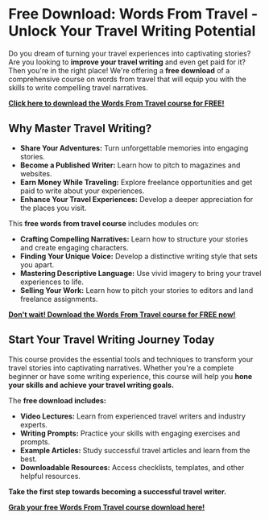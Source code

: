 # Free Download: Words From Travel - Unlock Your Travel Writing Potential

Do you dream of turning your travel experiences into captivating stories? Are you looking to **improve your travel writing** and even get paid for it? Then you're in the right place! We're offering a **free download** of a comprehensive course on words from travel that will equip you with the skills to write compelling travel narratives.

[**Click here to download the Words From Travel course for FREE!**](https://udemywork.com/words-from-travel)

## Why Master Travel Writing?

*   **Share Your Adventures:** Turn unforgettable memories into engaging stories.
*   **Become a Published Writer:** Learn how to pitch to magazines and websites.
*   **Earn Money While Traveling:** Explore freelance opportunities and get paid to write about your experiences.
*   **Enhance Your Travel Experiences:** Develop a deeper appreciation for the places you visit.

This **free words from travel course** includes modules on:

*   **Crafting Compelling Narratives:** Learn how to structure your stories and create engaging characters.
*   **Finding Your Unique Voice:** Develop a distinctive writing style that sets you apart.
*   **Mastering Descriptive Language:** Use vivid imagery to bring your travel experiences to life.
*   **Selling Your Work:** Learn how to pitch your stories to editors and land freelance assignments.

[**Don't wait! Download the Words From Travel course for FREE now!**](https://udemywork.com/words-from-travel)

## Start Your Travel Writing Journey Today

This course provides the essential tools and techniques to transform your travel stories into captivating narratives. Whether you're a complete beginner or have some writing experience, this course will help you **hone your skills and achieve your travel writing goals.**

The **free download includes:**

*   **Video Lectures:** Learn from experienced travel writers and industry experts.
*   **Writing Prompts:** Practice your skills with engaging exercises and prompts.
*   **Example Articles:** Study successful travel articles and learn from the best.
*   **Downloadable Resources:** Access checklists, templates, and other helpful resources.

**Take the first step towards becoming a successful travel writer.**

[**Grab your free Words From Travel course download here!**](https://udemywork.com/words-from-travel)
